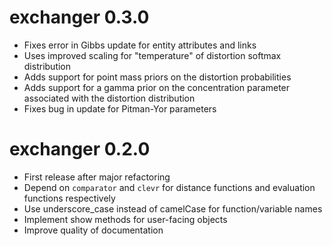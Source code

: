 # exchanger 0.3.0
* Fixes error in Gibbs update for entity attributes and links
* Uses improved scaling for "temperature" of distortion softmax distribution
* Adds support for point mass priors on the distortion probabilities
* Adds support for a gamma prior on the concentration parameter associated with 
the distortion distribution
* Fixes bug in update for Pitman-Yor parameters

# exchanger 0.2.0
* First release after major refactoring
* Depend on `comparator` and `clevr` for distance functions and evaluation 
  functions respectively
* Use underscore_case instead of camelCase for function/variable names
* Implement show methods for user-facing objects
* Improve quality of documentation